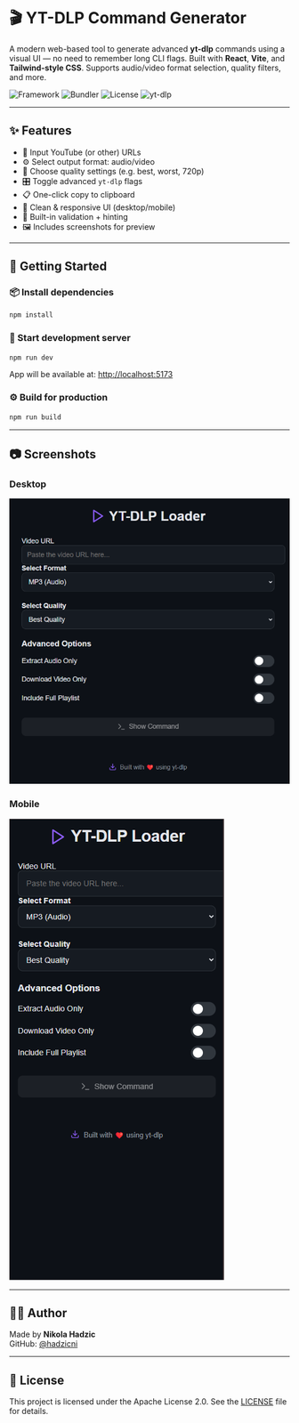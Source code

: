 # 🎬 YT-DLP Command Generator

A modern web-based tool to generate advanced **yt-dlp** commands using a visual UI — no need to remember long CLI flags. Built with **React**, **Vite**, and **Tailwind-style CSS**. Supports audio/video format selection, quality filters, and more.

![Framework](https://img.shields.io/badge/framework-React-blue?logo=react)
![Bundler](https://img.shields.io/badge/bundler-Vite-purple?logo=vite)
![License](https://img.shields.io/badge/license-Apache--2.0-blue)
![yt-dlp](https://img.shields.io/badge/yt--dlp-compatible-brightgreen)

---

## ✨ Features

- 🎥 Input YouTube (or other) URLs
- ⚙️ Select output format: audio/video
- 📐 Choose quality settings (e.g. best, worst, 720p)
- 🎛️ Toggle advanced `yt-dlp` flags
- 📋 One-click copy to clipboard
- 🧼 Clean & responsive UI (desktop/mobile)
- 🧠 Built-in validation + hinting
- 🖼️ Includes screenshots for preview

---

## 🚀 Getting Started

### 📦 Install dependencies

```bash
npm install
```

### 🧪 Start development server

```bash
npm run dev
```

App will be available at: [http://localhost:5173](http://localhost:5173)

### ⚙️ Build for production

```bash
npm run build
```

---

## 📷 Screenshots

### Desktop  
![Desktop UI](./screenshots/desktop.png)

### Mobile  
![Mobile UI](./screenshots/mobile.png)

---

## 👨‍💻 Author

Made by **Nikola Hadzic**  
GitHub: [@hadzicni](https://github.com/hadzicni)

---

## 📄 License

This project is licensed under the Apache License 2.0. See the [LICENSE](./LICENSE) file for details.


